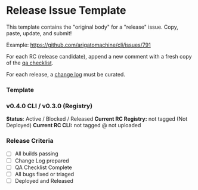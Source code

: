 # Release Issue Template

This template contains the "original body" for a "release" issue. Copy, paste,
update, and submit!

Example: https://github.com/arigatomachine/cli/issues/791

For each RC (release candidate), append a new comment with a fresh copy of the
[qa checklist](./qa.md).

For each release, a [change log](./changelog.md) must be curated.

### Template

### v0.4.0 CLI / v0.3.0 (Registry)

**Status**: Active / Blocked / Released
**Current RC Registry:** not tagged (Not Deployed)
**Current RC CLI:** not tagged @ not uploaded

### Release Criteria

- [ ] All builds passing
- [ ] Change Log prepared
- [ ] QA Checklist Complete
- [ ] All bugs fixed or triaged
- [ ] Deployed and Released

